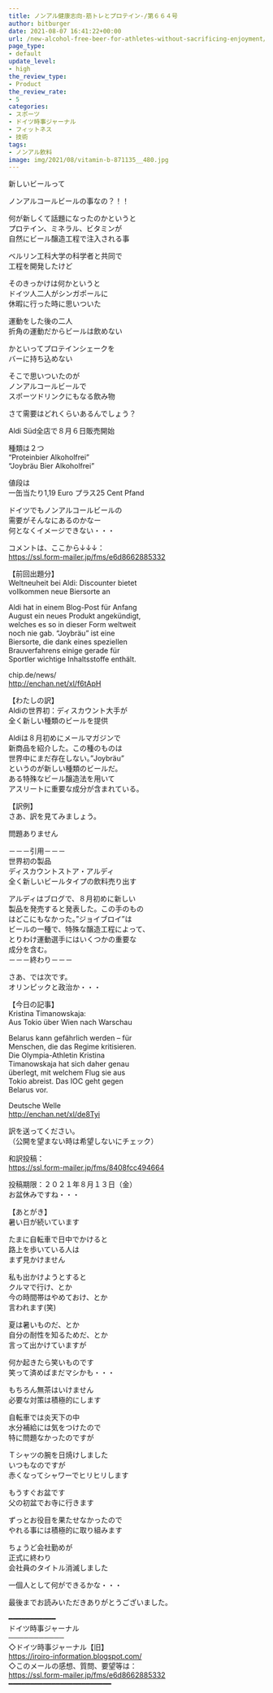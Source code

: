 ```yaml
---
title: ノンアル健康志向-筋トレとプロテイン-/第６６４号
author: bitburger
date: 2021-08-07 16:41:22+00:00
url: /new-alcohol-free-beer-for-athletes-without-sacrificing-enjoyment/
page_type:
- default
update_level:
- high
the_review_type:
- Product
the_review_rate:
- 5
categories:
- スポーツ
- ドイツ時事ジャーナル
- フィットネス
- 技術
tags:
- ノンアル飲料
image: img/2021/08/vitamin-b-871135__480.jpg
---
```

新しいビールって

ノンアルコールビールの事なの？！！

何が新しくて話題になったのかというと  
プロテイン、ミネラル、ビタミンが  
自然にビール醸造工程で注入される事

ベルリン工科大学の科学者と共同で  
工程を開発したけど

そのきっかけは何かというと  
ドイツ人二人がシンガポールに  
休暇に行った時に思いついた

運動をした後の二人  
折角の運動だからビールは飲めない

かといってプロテインシェークを  
バーに持ち込めない

そこで思いついたのが  
ノンアルコールビールで  
スポーツドリンクにもなる飲み物

さて需要はどれくらいあるんでしょう？

Aldi Süd全店で８月６日販売開始

種類は２つ  
&#8220;Proteinbier Alkoholfrei&#8221;  
&#8220;Joybräu Bier Alkoholfrei&#8221;

値段は  
一缶当たり1,19 Euro プラス25 Cent Pfand

ドイツでもノンアルコールビールの  
需要がそんなにあるのかなー  
何となくイメージできない・・・

  
コメントは、ここから↓↓↓：  
<https://ssl.form-mailer.jp/fms/e6d8662885332>

【前回出題分】  
Weltneuheit bei Aldi: Discounter bietet  
vollkommen neue Biersorte an

Aldi hat in einem Blog-Post für Anfang  
August ein neues Produkt angekündigt,  
welches es so in dieser Form weltweit  
noch nie gab. &#8220;Joybräu&#8221; ist eine  
Biersorte, die dank eines speziellen  
Brauverfahrens einige gerade für  
Sportler wichtige Inhaltsstoffe enthält.

chip.de/news/  
<http://enchan.net/xl/f6tApH>

  
【わたしの訳】  
Aldiの世界初：ディスカウント大手が  
全く新しい種類のビールを提供

Aldiは８月初めにメールマガジンで  
新商品を紹介した。この種のものは  
世界中にまだ存在しない。&#8221;Joybräu&#8221;  
というのが新しい種類のビールだ。  
ある特殊なビール醸造法を用いて  
アスリートに重要な成分が含まれている。

  
【訳例】  
さあ、訳を見てみましょう。

問題ありません

－－－引用－－－  
世界初の製品  
ディスカウントストア・アルディ  
全く新しいビールタイプの飲料売り出す

アルディはブログで、８月初めに新しい  
製品を発売すると発表した。この手のもの  
はどこにもなかった。”ジョイブロイ”は  
ビールの一種で、特殊な醸造工程によって、  
とりわけ運動選手にはいくつかの重要な  
成分を含む。  
－－－終わり－－－

  
さあ、では次です。  
オリンピックと政治か・・・

【今日の記事】  
Kristina Timanowskaja:  
Aus Tokio über Wien nach Warschau

Belarus kann gefährlich werden &#8211; für  
Menschen, die das Regime kritisieren.  
Die Olympia-Athletin Kristina  
Timanowskaja hat sich daher genau  
überlegt, mit welchem Flug sie aus  
Tokio abreist. Das IOC geht gegen  
Belarus vor.

Deutsche Welle  
<http://enchan.net/xl/de8Tyi>

  
訳を送ってください。  
（公開を望まない時は希望しないにチェック）

和訳投稿：  
 <https://ssl.form-mailer.jp/fms/8408fcc494664>

投稿期限：２０２１年８月１３日（金）  
お盆休みですね・・・

【あとがき】  
暑い日が続いています

たまに自転車で日中でかけると  
路上を歩いている人は  
まず見かけません

私も出かけようとすると  
クルマで行け、とか  
今の時間帯はやめておけ、とか  
言われます(笑)

夏は暑いものだ、とか  
自分の耐性を知るためだ、とか  
言って出かけていますが

何か起きたら笑いものです  
笑って済めばまだマシかも・・・

もちろん無茶はいけません  
必要な対策は積極的にします

自転車では炎天下の中  
水分補給には気をつけたので  
特に問題なかったのですが

Ｔシャツの腕を日焼けしました  
いつもなのですが  
赤くなってシャワーでヒリヒリします

もうすぐお盆です  
父の初盆でお寺に行きます

ずっとお役目を果たせなかったので  
やれる事には積極的に取り組みます

ちょうど会社勤めが  
正式に終わり  
会社員のタイトル消滅しました

一個人として何ができるかな・・・

  
最後までお読みいただきありがとうございました。

━━━━━━━━━━━  
ドイツ時事ジャーナル  
───────────  
◇ドイツ時事ジャーナル【旧】  
<https://iroiro-information.blogspot.com/>  
◇このメールの感想、質問、要望等は：  
<https://ssl.form-mailer.jp/fms/e6d8662885332>  
━━━━━━━━━━━━━━━━━━━━━━━━
